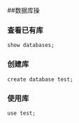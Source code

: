 
##数据库操
### 查看已有库
```
show databases;
```
### 创建库
```
create database test;
```
### 使用库
```
use test;
```

